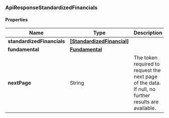 
[//]: # (CLASS:ApiResponseStandardizedFinancials)

[//]: # (KIND:object)

### ApiResponseStandardizedFinancials

#### Properties

[//]: # (START_DEFINITION)

Name | Type | Description
------------ | ------------- | -------------
**standardizedFinancials** | [**[StandardizedFinancial]**](StandardizedFinancial.md) |  &nbsp;
**fundamental** | [**Fundamental**](Fundamental.md) |  &nbsp;
**nextPage** | String | The token required to request the next page of the data. If null, no further results are available. &nbsp;

[//]: # (END_DEFINITION)


[//]: # (CONTAINED_CLASS:StandardizedFinancial)


[//]: # (CONTAINED_CLASS:Fundamental)





